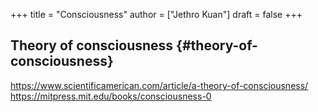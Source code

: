+++
title = "Consciousness"
author = ["Jethro Kuan"]
draft = false
+++

## Theory of consciousness {#theory-of-consciousness}

<https://www.scientificamerican.com/article/a-theory-of-consciousness/>
<https://mitpress.mit.edu/books/consciousness-0>